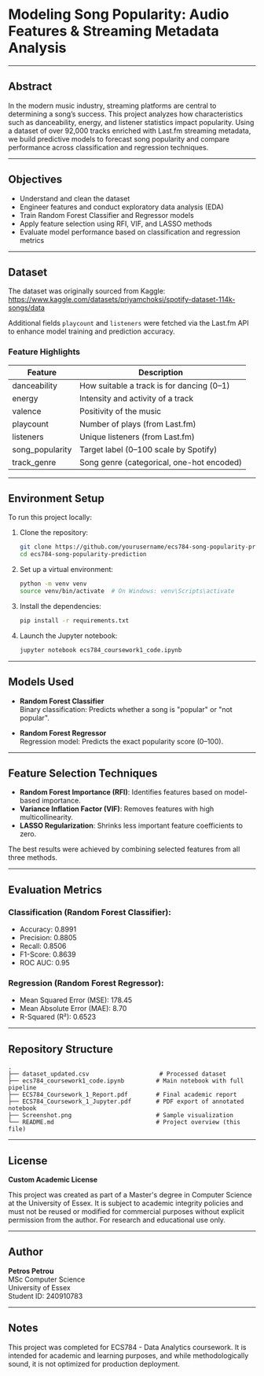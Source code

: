 # Modeling Song Popularity: Audio Features & Streaming Metadata Analysis

---

## Abstract

In the modern music industry, streaming platforms are central to determining a song’s success. This project analyzes how characteristics such as danceability, energy, and listener statistics impact popularity. Using a dataset of over 92,000 tracks enriched with Last.fm streaming metadata, we build predictive models to forecast song popularity and compare performance across classification and regression techniques.

---

## Objectives

- Understand and clean the dataset
- Engineer features and conduct exploratory data analysis (EDA)
- Train Random Forest Classifier and Regressor models
- Apply feature selection using RFI, VIF, and LASSO methods
- Evaluate model performance based on classification and regression metrics

---

## Dataset

The dataset was originally sourced from Kaggle:
https://www.kaggle.com/datasets/priyamchoksi/spotify-dataset-114k-songs/data

Additional fields `playcount` and `listeners` were fetched via the Last.fm API to enhance model training and prediction accuracy.

### Feature Highlights

| Feature           | Description                                      |
|------------------|--------------------------------------------------|
| danceability      | How suitable a track is for dancing (0–1)       |
| energy            | Intensity and activity of a track               |
| valence           | Positivity of the music                         |
| playcount         | Number of plays (from Last.fm)                  |
| listeners         | Unique listeners (from Last.fm)                 |
| song_popularity   | Target label (0–100 scale by Spotify)           |
| track_genre       | Song genre (categorical, one-hot encoded)       |

---

## Environment Setup

To run this project locally:

1. Clone the repository:
   ```bash
   git clone https://github.com/yourusername/ecs784-song-popularity-prediction.git
   cd ecs784-song-popularity-prediction
   ```

2. Set up a virtual environment:
   ```bash
   python -m venv venv
   source venv/bin/activate  # On Windows: venv\Scripts\activate
   ```

3. Install the dependencies:
   ```bash
   pip install -r requirements.txt
   ```

4. Launch the Jupyter notebook:
   ```bash
   jupyter notebook ecs784_coursework1_code.ipynb
   ```

---

## Models Used

- **Random Forest Classifier**  
  Binary classification: Predicts whether a song is "popular" or "not popular".

- **Random Forest Regressor**  
  Regression model: Predicts the exact popularity score (0–100).

---

## Feature Selection Techniques

- **Random Forest Importance (RFI)**: Identifies features based on model-based importance.
- **Variance Inflation Factor (VIF)**: Removes features with high multicollinearity.
- **LASSO Regularization**: Shrinks less important feature coefficients to zero.

The best results were achieved by combining selected features from all three methods.

---

## Evaluation Metrics

### Classification (Random Forest Classifier):
- Accuracy: 0.8991
- Precision: 0.8805
- Recall: 0.8506
- F1-Score: 0.8639
- ROC AUC: 0.95

### Regression (Random Forest Regressor):
- Mean Squared Error (MSE): 178.45
- Mean Absolute Error (MAE): 8.70
- R-Squared (R²): 0.6523

---

## Repository Structure

```
.
├── dataset_updated.csv                    # Processed dataset
├── ecs784_coursework1_code.ipynb         # Main notebook with full pipeline
├── ECS784_Coursework_1_Report.pdf        # Final academic report
├── ECS784_Coursework_1_Jupyter.pdf       # PDF export of annotated notebook
├── Screenshot.png                        # Sample visualization
└── README.md                             # Project overview (this file)
```

---

## License

**Custom Academic License**

This project was created as part of a Master's degree in Computer Science at the University of Essex. It is subject to academic integrity policies and must not be reused or modified for commercial purposes without explicit permission from the author. For research and educational use only.

---

## Author

**Petros Petrou**  
MSc Computer Science  
University of Essex  
Student ID: 240910783

---

## Notes

This project was completed for ECS784 - Data Analytics coursework. It is intended for academic and learning purposes, and while methodologically sound, it is not optimized for production deployment.
